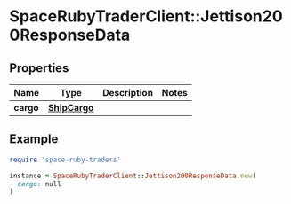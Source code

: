 # SpaceRubyTraderClient::Jettison200ResponseData

## Properties

| Name | Type | Description | Notes |
| ---- | ---- | ----------- | ----- |
| **cargo** | [**ShipCargo**](ShipCargo.md) |  |  |

## Example

```ruby
require 'space-ruby-traders'

instance = SpaceRubyTraderClient::Jettison200ResponseData.new(
  cargo: null
)
```

